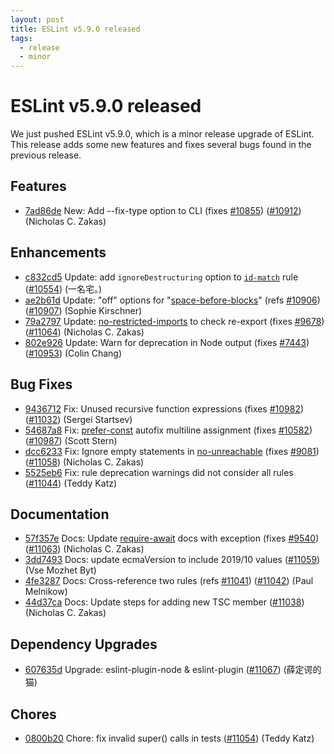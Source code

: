 ```yaml
---
layout: post
title: ESLint v5.9.0 released
tags:
  - release
  - minor
---
```

# ESLint v5.9.0 released

We just pushed ESLint v5.9.0, which is a minor release upgrade of ESLint. This release adds some new features and fixes several bugs found in the previous release.








## Features


* [7ad86de](https://github.com/eslint/eslint/commit/7ad86de) New: Add --fix-type option to CLI (fixes [#10855](https://github.com/eslint/eslint/issues/10855)) ([#10912](https://github.com/eslint/eslint/issues/10912)) (Nicholas C. Zakas)




## Enhancements


* [c832cd5](https://github.com/eslint/eslint/commit/c832cd5) Update: add `ignoreDestructuring` option to [`id-match`](/docs/rules/id-match) rule ([#10554](https://github.com/eslint/eslint/issues/10554)) (一名宅。)
* [ae2b61d](https://github.com/eslint/eslint/commit/ae2b61d) Update: "off" options for "[space-before-blocks](/docs/rules/space-before-blocks)" (refs [#10906](https://github.com/eslint/eslint/issues/10906)) ([#10907](https://github.com/eslint/eslint/issues/10907)) (Sophie Kirschner)
* [79a2797](https://github.com/eslint/eslint/commit/79a2797) Update: [no-restricted-imports](/docs/rules/no-restricted-imports) to check re-export (fixes [#9678](https://github.com/eslint/eslint/issues/9678)) ([#11064](https://github.com/eslint/eslint/issues/11064)) (Nicholas C. Zakas)
* [802e926](https://github.com/eslint/eslint/commit/802e926) Update: Warn for deprecation in Node output (fixes [#7443](https://github.com/eslint/eslint/issues/7443)) ([#10953](https://github.com/eslint/eslint/issues/10953)) (Colin Chang)




## Bug Fixes


* [9436712](https://github.com/eslint/eslint/commit/9436712) Fix: Unused recursive function expressions (fixes [#10982](https://github.com/eslint/eslint/issues/10982)) ([#11032](https://github.com/eslint/eslint/issues/11032)) (Sergei Startsev)
* [54687a8](https://github.com/eslint/eslint/commit/54687a8) Fix: [prefer-const](/docs/rules/prefer-const) autofix multiline assignment (fixes [#10582](https://github.com/eslint/eslint/issues/10582)) ([#10987](https://github.com/eslint/eslint/issues/10987)) (Scott Stern)
* [dcc6233](https://github.com/eslint/eslint/commit/dcc6233) Fix: Ignore empty statements in [no-unreachable](/docs/rules/no-unreachable) (fixes [#9081](https://github.com/eslint/eslint/issues/9081)) ([#11058](https://github.com/eslint/eslint/issues/11058)) (Nicholas C. Zakas)
* [5525eb6](https://github.com/eslint/eslint/commit/5525eb6) Fix: rule deprecation warnings did not consider all rules ([#11044](https://github.com/eslint/eslint/issues/11044)) (Teddy Katz)




## Documentation


* [57f357e](https://github.com/eslint/eslint/commit/57f357e) Docs: Update [require-await](/docs/rules/require-await) docs with exception (fixes [#9540](https://github.com/eslint/eslint/issues/9540)) ([#11063](https://github.com/eslint/eslint/issues/11063)) (Nicholas C. Zakas)
* [3dd7493](https://github.com/eslint/eslint/commit/3dd7493) Docs: update ecmaVersion to include 2019/10 values ([#11059](https://github.com/eslint/eslint/issues/11059)) (Vse Mozhet Byt)
* [4fe3287](https://github.com/eslint/eslint/commit/4fe3287) Docs: Cross-reference two rules (refs [#11041](https://github.com/eslint/eslint/issues/11041)) ([#11042](https://github.com/eslint/eslint/issues/11042)) (Paul Melnikow)
* [44d37ca](https://github.com/eslint/eslint/commit/44d37ca) Docs: Update steps for adding new TSC member ([#11038](https://github.com/eslint/eslint/issues/11038)) (Nicholas C. Zakas)




## Dependency Upgrades


* [607635d](https://github.com/eslint/eslint/commit/607635d) Upgrade: eslint-plugin-node & eslint-plugin ([#11067](https://github.com/eslint/eslint/issues/11067)) (薛定谔的猫)






## Chores


* [0800b20](https://github.com/eslint/eslint/commit/0800b20) Chore: fix invalid super() calls in tests ([#11054](https://github.com/eslint/eslint/issues/11054)) (Teddy Katz)


